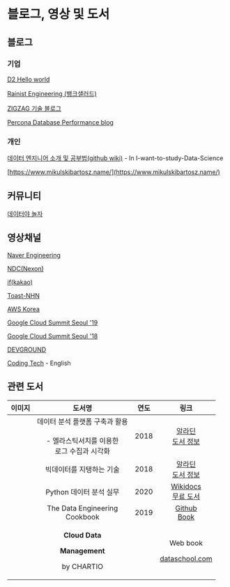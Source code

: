 # 블로그, 영상 및 도서

## 블로그

### 기업

[D2 Hello world](https://d2.naver.com/helloworld)

[Rainist Engineering \(뱅크샐러드\)](https://medium.com/rainist-engineering)

[ZIGZAG 기술 블로그](https://devblog.croquis.com/ko/)

[Percona Database Performance blog](https://www.percona.com/blog/)

### 개인

[데이터 엔지니어 소개 및 공부법\(github wiki\)](https://github.com/Team-Neighborhood/I-want-to-study-Data-Science/wiki/%EB%8D%B0%EC%9D%B4%ED%84%B0-%EC%97%94%EC%A7%80%EB%8B%88%EC%96%B4) - In I-want-to-study-Data-Science

[https://www.mikulskibartosz.name/](https://www.mikulskibartosz.name/)

## 커뮤니티

[데이터야 놀자](https://datayanolja.github.io/index.html)

## 영상채널

[Naver Engineering](https://tv.naver.com/naverd2)

[NDC\(Nexon\)](https://www.youtube.com/channel/UC3ZjKSQX9JJRCjw3aSrBXSg/videos)

[if\(kakao\)](https://if.kakao.com)

[Toast-NHN](https://www.youtube.com/channel/UC982FhzZx87lIWCimFiry_w/videos)

[AWS Korea](https://www.youtube.com/channel/UCM9urpxJaoPf-j1cV9pGszg/videos)

[Google Cloud Summit Seoul '19](https://www.youtube.com/playlist?list=PLBgogxgQVM9tS7Yhzjc3Wt56jc5j-z_4C)

[Google Cloud Summit Seoul '18](https://www.youtube.com/playlist?list=PLBgogxgQVM9vGnvvD-C3ZTpSo_FcTiWl-%20)

[DEVGROUND](http://52.78.123.153/)

[Coding Tech](https://www.youtube.com/channel/UCtxCXg-UvSnTKPOzLH4wJaQ/videos) - English

## 관련 도서

<table>
  <thead>
    <tr>
      <th style="text-align:center">&#xC774;&#xBBF8;&#xC9C0;</th>
      <th style="text-align:center">&#xB3C4;&#xC11C;&#xBA85;</th>
      <th style="text-align:center">&#xC5F0;&#xB3C4;</th>
      <th style="text-align:center">&#xB9C1;&#xD06C;</th>
    </tr>
  </thead>
  <tbody>
    <tr>
      <td style="text-align:center">
        <img src="https://image.aladin.co.kr/product/16831/62/cover150/k812534667_1.jpg"
        alt/>
      </td>
      <td style="text-align:center">&#xB370;&#xC774;&#xD130; &#xBD84;&#xC11D; &#xD50C;&#xB7AB;&#xD3FC; &#xAD6C;&#xCD95;&#xACFC;
        &#xD65C;&#xC6A9;
        <br />
        <br />- &#xC5D8;&#xB77C;&#xC2A4;&#xD2F1;&#xC11C;&#xCE58;&#xB97C; &#xC774;&#xC6A9;&#xD55C;
        <br
        />&#xB85C;&#xADF8; &#xC218;&#xC9D1;&#xACFC; &#xC2DC;&#xAC01;&#xD654;</td>
      <td
      style="text-align:center">2018</td>
        <td style="text-align:center"><a href="https://www.aladin.co.kr/shop/wproduct.aspx?ItemId=168316274">&#xC54C;&#xB77C;&#xB518;<br />&#xB3C4;&#xC11C; &#xC815;&#xBCF4;</a>
        </td>
    </tr>
    <tr>
      <td style="text-align:center">
        <img src="https://image.aladin.co.kr/product/17184/68/cover150/k292534797_1.jpg"
        alt/>
      </td>
      <td style="text-align:center">&#xBE45;&#xB370;&#xC774;&#xD130;&#xB97C; &#xC9C0;&#xD0F1;&#xD558;&#xB294;
        &#xAE30;&#xC220;</td>
      <td style="text-align:center">2018</td>
      <td style="text-align:center"><a href="https://www.aladin.co.kr/shop/wproduct.aspx?ItemId=171846800">&#xC54C;&#xB77C;&#xB518;<br />&#xB3C4;&#xC11C; &#xC815;&#xBCF4;</a>
      </td>
    </tr>
    <tr>
      <td style="text-align:center">
        <img src="https://wikidocs.net/images//book/%E1%84%89%E1%85%B3%E1%84%8F%E1%85%B3%E1%84%85%E1%85%B5%E1%86%AB%E1%84%89%E1%85%A3%E1%86%BA_2018-03-28_%E1%84%8B%E1%85%A9%E1%84%92%E1%85%AE_12.41.33.png"
        alt/>
      </td>
      <td style="text-align:center">Python &#xB370;&#xC774;&#xD130; &#xBD84;&#xC11D; &#xC2E4;&#xBB34;</td>
      <td
      style="text-align:center">2020</td>
        <td style="text-align:center"><a href="https://wikidocs.net/book/1867">Wikidocs<br />&#xBB34;&#xB8CC; &#xB3C4;&#xC11C;</a>
        </td>
    </tr>
    <tr>
      <td style="text-align:center">
        <img src="https://raw.githubusercontent.com/andkret/Cookbook/master/images/CookbookCover.jpg"
        alt/>
      </td>
      <td style="text-align:center">The Data Engineering
        <br />Cookbook</td>
      <td style="text-align:center">2019</td>
      <td style="text-align:center"><a href="https://github.com/andkret/Cookbook">Github<br />Book</a>
      </td>
    </tr>
    <tr>
      <td style="text-align:center">
        <img src="https://dataschool.com/assets/images/cloud-data-management@thumbnail.png"
        alt/>
      </td>
      <td style="text-align:center">
        <p><b>Cloud Data</b>
        </p>
        <p><b>Management</b>
        </p>
        <p>by CHARTIO</p>
      </td>
      <td style="text-align:center"></td>
      <td style="text-align:center">
        <p>Web book</p>
        <p><a href="https://dataschool.com/data-governance/introduction-to-modern-data-governance/">dataschool.com</a>
        </p>
      </td>
    </tr>
  </tbody>
</table>



